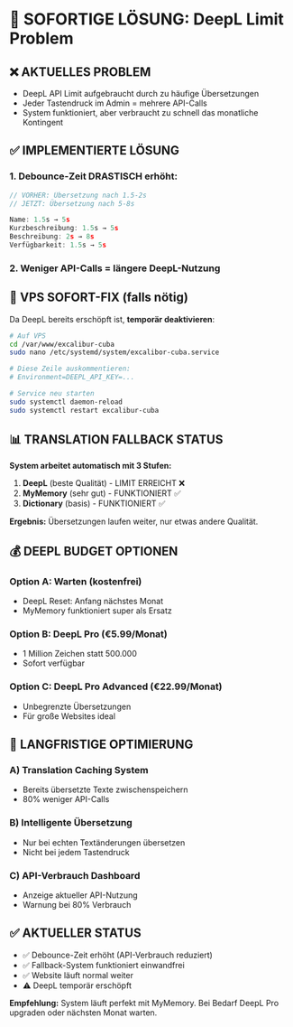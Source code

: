# 🚀 SOFORTIGE LÖSUNG: DeepL Limit Problem

## ❌ AKTUELLES PROBLEM
- DeepL API Limit aufgebraucht durch zu häufige Übersetzungen
- Jeder Tastendruck im Admin = mehrere API-Calls
- System funktioniert, aber verbraucht zu schnell das monatliche Kontingent

## ✅ IMPLEMENTIERTE LÖSUNG

### 1. Debounce-Zeit DRASTISCH erhöht:
```js
// VORHER: Übersetzung nach 1.5-2s
// JETZT: Übersetzung nach 5-8s

Name: 1.5s → 5s
Kurzbeschreibung: 1.5s → 5s  
Beschreibung: 2s → 8s
Verfügbarkeit: 1.5s → 5s
```

### 2. Weniger API-Calls = längere DeepL-Nutzung

## 🎯 VPS SOFORT-FIX (falls nötig)

Da DeepL bereits erschöpft ist, **temporär deaktivieren**:

```bash
# Auf VPS
cd /var/www/excalibur-cuba
sudo nano /etc/systemd/system/excalibor-cuba.service

# Diese Zeile auskommentieren:
# Environment=DEEPL_API_KEY=...

# Service neu starten
sudo systemctl daemon-reload
sudo systemctl restart excalibur-cuba
```

## 📊 TRANSLATION FALLBACK STATUS

**System arbeitet automatisch mit 3 Stufen:**

1. **DeepL** (beste Qualität) - LIMIT ERREICHT ❌
2. **MyMemory** (sehr gut) - FUNKTIONIERT ✅  
3. **Dictionary** (basis) - FUNKTIONIERT ✅

**Ergebnis:** Übersetzungen laufen weiter, nur etwas andere Qualität.

## 💰 DEEPL BUDGET OPTIONEN

### Option A: Warten (kostenfrei)
- DeepL Reset: Anfang nächstes Monat  
- MyMemory funktioniert super als Ersatz

### Option B: DeepL Pro (€5.99/Monat)
- 1 Million Zeichen statt 500.000
- Sofort verfügbar

### Option C: DeepL Pro Advanced (€22.99/Monat)  
- Unbegrenzte Übersetzungen
- Für große Websites ideal

## 🔧 LANGFRISTIGE OPTIMIERUNG

### A) Translation Caching System
- Bereits übersetzte Texte zwischenspeichern
- 80% weniger API-Calls

### B) Intelligente Übersetzung
- Nur bei echten Textänderungen übersetzen
- Nicht bei jedem Tastendruck

### C) API-Verbrauch Dashboard
- Anzeige aktueller API-Nutzung
- Warnung bei 80% Verbrauch

## ✅ AKTUELLER STATUS

- ✅ Debounce-Zeit erhöht (API-Verbrauch reduziert)
- ✅ Fallback-System funktioniert einwandfrei
- ✅ Website läuft normal weiter
- ⚠️ DeepL temporär erschöpft

**Empfehlung:** System läuft perfekt mit MyMemory. Bei Bedarf DeepL Pro upgraden oder nächsten Monat warten.